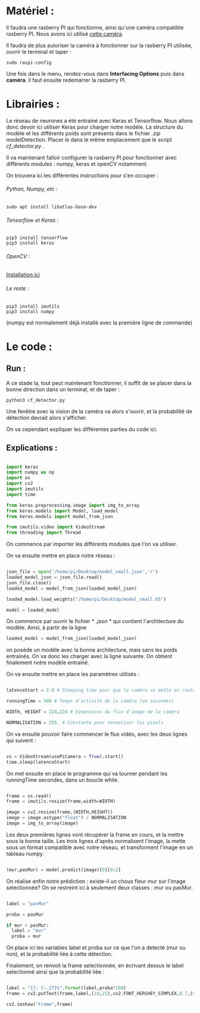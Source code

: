 # Matériel : 

Il faudra une rasberry PI qui fonctionne, ainsi qu'une caméra compatible rasberry PI. Nous avons ici utilisé [cette caméra](https://www.amazon.fr/Raspberry-Pi-1080p-Module-Caméra/dp/B01ER2SKFS/ref=sr_1_3?ie=UTF8&qid=1551220051&sr=8-3&keywords=camera+raspberry+pi).

Il faudra de plus autoriser la caméra à fonctionner sur la rasberry PI utilisée, ouvrir le terminal et taper : 

```
sudo raspi-config
```

Une fois dans le menu, rendez-vous dans **Interfacing Options** puis dans **caméra**. Il faut ensuite redemarrer la rasberry PI.

# Librairies : 

Le réseau de neurones a été entrainé avec Keras et Tensorflow. Nous allons donc devoir ici utiliser Keras pour charger notre modèle.
La structure du modèle et les différents poids sont présents dans le fichier  *.zip*  modelDetection. Placer le dans le même emplacement
que le script *cf_detector.py* .  

Il va maintenant falloir configurer la rasberry PI pour fonctionner avec différents modules : numpy, keras et openCV notamment. 

On trouvera ici les différentes instructions pour s'en occuper : 

###### Python, Numpy, etc : 

```
sudo apt install libatlas-base-dev
```

###### Tensorflow et Keras : 

```
pip3 install tensorflow
pip3 install keras
```

###### OpenCV : 

[Installation ici](https://www.pyimagesearch.com/2018/09/26/install-opencv-4-on-your-raspberry-pi/)

###### Le reste : 

```
pip3 install imutils
pip3 install numpy
```

(numpy est normalement déjà installé avec la première ligne de commande)


# Le code : 

## Run : 

A ce stade la, tout peut maintenant fonctionner, il suffit de se placer dans la bonne direction dans un terminal, et de taper : 

```
python3 cf_detector.py
```

Une fenêtre avec la vision de la caméra va alors s'ouvrir, et la probabilité de détection devrait alors s'afficher.

On va cependant expliquer les différentes parties du code ici. 

## Explications : 

```python

import keras
import numpy as np
import os 
import cv2
import imutils
import time

from keras.preprocessing.image import img_to_array
from keras.models import Model, load_model
from keras.models import model_from_json

from imutils.video import VideoStream
from threading import Thread

```

On commence par importer les différents modules que l'on va utiliser.

On va ensuite mettre en place notre réseau : 

```python

json_file = open('/home/pi/Desktop/model_small.json','r')
loaded_model_json = json_file.read()
json_file.close()
loaded_model = model_from_json(loaded_model_json)

loaded_model.load_weights("/home/pi/Desktop/model_small.h5")

model = loaded_model

```

On commence par ouvrir le fichier * *.json* * qui contient l'architecture du modèle. Ainsi, à partir de la ligne 

```python
loaded_model = model_from_json(loaded_model_json)
```

on posède un modèle avec la bonne architecture, mais sans les poids entrainés. On va donc les charger avec la ligne suivante.
On obtient finalement notre modèle entrainé.

On va ensuite mettre en place les paramètres utilisés : 

```python

latenceStart = 2.0 # Sleeping time pour que la caméra se mette en route (en secondes)

runningTime = 500 # Temps d'activité de la caméra (en secondes)

WIDTH, HEIGHT = 224,224 # Dimensions du flux d'image de la caméra

NORMALISATION = 255. # Constante pour normaliser les pixels 

```

On va ensuite pouvoir faire commencer le flux vidéo, avec les deux lignes qui suivent : 

```python

vs = VideoStream(usePiCamera = True).start()
time.sleep(latenceStart)

```

On met ensuite en place le programme qui va tourner pendant les runningTime secondes, dans un boucle while.

```python

frame = vs.read()
frame = imutils.resize(frame,width=WIDTH)

image = cv2.resize(frame,(WIDTH,HEIGHT))
image = image.astype("float") / NORMALISATION
image = img_to_array(image)

```

Les deux premières lignes vont récupérer la frame en cours, et la mettre sous la bonne taille. 
Les trois lignes d'après normalisent l'image, la mette sous un format compatible avec notre réseau, et transforment l'image en un tableau numpy. 

```python

(mur,pasMur) = model.predict(image)[0][0:2]

```

On réalise enfin notre prédiction : existe-il un choux fleur mur sur l'image selectionnée? On se restreint ici à seulement deux classes : mur ou pasMur. 

```python

label = "pasMur"

proba = pasMur

if mur > pasMur:
  label = "mur"
  proba = mur

```

On place ici les variables label et proba sur ce que l'on a detecté (mur ou non), et la probabilité liée à cette détection. 

Finalement, on renvoit la frame selectionnée, en écrivant dessus le label selectionné ainsi que la probabilité liée : 

```python

label = "{}: {:.2f}%".format(label,proba*100)
frame = cv2.putText(frame,label,(10,25),cv2.FONT_HERSHEY_SIMPLEX,0.7,(0,224,0),2)

cv2.imshow("Frame",frame)

```

